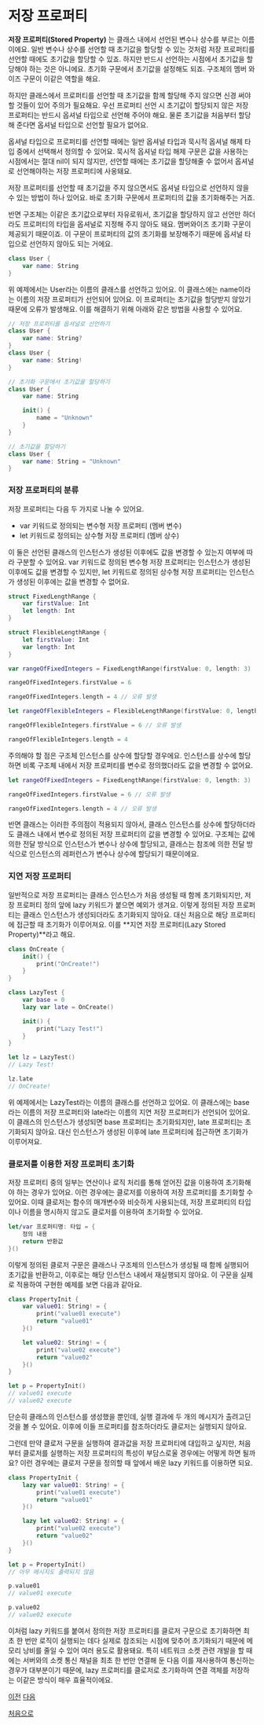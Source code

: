 # 저장 프로퍼티

**저장 프로퍼티(Stored Property)** 는 클래스 내에서 선언된 변수나 상수를 부르는 이름이에요. 일반 변수나 상수를 선언할 때 초기값을 할당할 수 있는 것처럼 저장 프로퍼티를 선언할 때에도 초기값을 할당할 수 있죠. 하지만 반드시 선언하는 시점에서 초기값을 할당해야 하는 것은 아니에요. 초기화 구문에서 초기값을 설정해도 되죠. 구조체의 멤버 와이즈 구문이 이같은 역할을 해요.

하지만 클래스에서 프로퍼티를 선언할 때 초기값을 함께 할당해 주지 않으면 신경 써야 할 것들이 있어 주의가 필요해요. 우선 프로퍼티 선언 시 초기값이 할당되지 않은 저장 프로퍼티는 반드시 옵셔널 타입으로 선언해 주어야 해요. 물론 초기값을 처음부터 할당해 준다면 옵셔널 타입으로 선언할 필요가 없어요.

옵셔널 타입으로 프로퍼티를 선언할 때에는 일반 옵셔널 타입과 묵시적 옵셔널 해제 타입 중에서 선택해서 정의할 수 있어요. 묵시적 옵셔널 타입 해제 구문은 값을 사용하는 시점에서는 절대 nil이 되지 않지만, 선언할 때에는 초기값을 할당해줄 수 없어서 옵셔널로 선언해야하는 저장 프로퍼티에 사옹돼요.

저장 프로퍼티를 선언할 때 초기값을 주지 않으면서도 옵셔널 타입으로 선언하지 않을 수 있는 방법이 하나 있어요. 바로 초기화 구문에서 프로퍼티의 값을 초기화해주는 거죠.

반면 구조체는 이같은 초기값으로부터 자유로워서, 초기값을 할당하지 않고 선언만 하더라도 프로퍼티의 타입을 옵셔널로 지정해 주지 않아도 돼요. 멤버와이즈 초기화 구문이 제공되기 때문이죠. 이 구문이 프로퍼티의 값의 초기화를 보장해주기 때문에 옵셔널 타입으로 선언하지 않아도 되는 거에요.

```swift
class User {
    var name: String
}
```

위 예제에서는 User라는 이름의 클래스를 선언하고 있어요. 이 클래스에는 name이라는 이름의 저장 프로퍼티가 선언되어 있어요. 이 프로퍼티는 초기값을 할당받지 않았기 때문에 오류가 발생해요. 이를 해결하기 위해 아래와 같은 방법을 사용할 수 있어요.

```swift
// 저장 프로퍼티를 옵셔널로 선언하기
class User {
    var name: String?
}
class User {
    var name: String!
}

// 초기화 구문에서 초기값을 할당하기
class User {
    var name: String

    init() {
        name = "Unknown"
    }
}

// 초기값을 할당하기
class User {
    var name: String = "Unknown"
}
```

### 저장 프로퍼티의 분류

저장 프로퍼티는 다음 두 가지로 나눌 수 있어요.

- var 키워드로 정의되는 변수형 저장 프로퍼티 (멤버 변수)
- let 키워드로 정의되는 상수형 저장 프로퍼티 (멤버 상수)

이 둘은 선언된 클래스의 인스턴스가 생성된 이후에도 값을 변경할 수 있는지 여부에 따라 구분할 수 있어요. var 키워드로 정의된 변수형 저장 프로퍼티는 인스턴스가 생성된 이후에도 값을 변경할 수 있지만, let 키워드로 정의된 상수형 저장 프로퍼티는 인스턴스가 생성된 이후에는 값을 변경할 수 없어요.

```swift
struct FixedLengthRange {
    var firstValue: Int
    let length: Int
}

struct FlexibleLengthRange {
    let firstValue: Int
    var length: Int
}

var rangeOfFixedIntegers = FixedLengthRange(firstValue: 0, length: 3)

rangeOfFixedIntegers.firstValue = 6

rangeOfFixedIntegers.length = 4 // 오류 발생

let rangeOfFlexibleIntegers = FlexibleLengthRange(firstValue: 0, length: 3)

rangeOfFlexibleIntegers.firstValue = 6 // 오류 발생

rangeOfFlexibleIntegers.length = 4
```

주의해야 할 점은 구조체 인스턴스를 상수에 할당할 경우에요. 인스턴스를 상수에 할당하면 비록 구조체 내에서 저장 프로퍼티를 변수로 정의했더라도 값을 변경할 수 없어요.

```swift
let rangeOfFixedIntegers = FixedLengthRange(firstValue: 0, length: 3)

rangeOfFixedIntegers.firstValue = 6 // 오류 발생

rangeOfFixedIntegers.length = 4 // 오류 발생
```

반면 클래스는 이러한 주의점이 적용되지 않아서, 클래스 인스턴스를 상수에 할당하더라도 클래스 내에서 변수로 정의된 저장 프로퍼티의 값을 변경할 수 있어요. 구조체는 값에 의한 전달 방식으로 인스턴스가 변수나 상수에 할당되고, 클래스는 참조에 의한 전달 방식으로 인스턴스의 레퍼런스가 변수나 상수에 할당되기 때문이에요.

### 지연 저장 프로퍼티

일반적으로 저장 프로퍼티는 클래스 인스턴스가 처음 생성될 때 함께 초기화되지만, 저장 프로퍼티 정의 앞에 lazy 키워드가 붙으면 예외가 생겨요. 이렇게 정의된 저장 프로퍼티는 클래스 인스턴스가 생성되더라도 초기화되지 않아요. 대신 처음으로 해당 프로퍼티에 접근할 때 초기화가 이루어져요. 이를 **지연 저장 프로퍼티(Lazy Stored Property)**라고 해요.

```swift
class OnCreate {
    init() {
        print("OnCreate!")
    }
}

class LazyTest {
    var base = 0
    lazy var late = OnCreate()

    init() {
        print("Lazy Test!")
    }
}

let lz = LazyTest()
// Lazy Test!

lz.late
// OnCreate!
```

위 예제에서는 LazyTest라는 이름의 클래스를 선언하고 있어요. 이 클래스에는 base라는 이름의 저장 프로퍼티와 late라는 이름의 지연 저장 프로퍼티가 선언되어 있어요. 이 클래스의 인스턴스가 생성되면 base 프로퍼티는 초기화되지만, late 프로퍼티는 초기화되지 않아요. 대신 인스턴스가 생성된 이후에 late 프로퍼티에 접근하면 초기화가 이루어져요.

### 클로저를 이용한 저장 프로퍼티 초기화

저장 프로퍼티 중의 일부는 연산이나 로직 처리를 통해 얻어진 값을 이용하여 초기화해야 하는 경우가 있어요. 이런 경우에는 클로저를 이용하여 저장 프로퍼티를 초기화할 수 있어요. 이때 클로저는 함수의 매개변수와 비슷하게 사용되는데, 저장 프로퍼티의 타입이나 이름을 명시하지 않고도 클로저를 이용하여 초기화할 수 있어요.

```swift
let/var 프로퍼티명: 타입 = {
    정의 내용
    return 반환값
}()
```

이렇게 정의된 클로저 구문은 클래스나 구조체의 인스턴스가 생성될 때 함께 실행되어 초기값을 반환하고, 이후로는 해당 인스턴스 내에서 재실행되지 않아요. 이 구문을 실제로 적용하여 구현한 예제를 보면 다음과 같아요.

```swift
class PropertyInit {
    var value01: String! = {
        print("value01 execute")
        return "value01"
    }()

    let value02: String! = {
        print("value02 execute")
        return "value02"
    }()
}

let p = PropertyInit()
// value01 execute
// value02 execute
```

단순히 클래스의 인스턴스를 생성했을 뿐인데, 실행 결과에 두 개의 메시지가 출려고딘 것을 볼 수 있어요. 이후에 이들 프로퍼티를 참조하더라도 클로저는 실행되지 않아요.

그런데 만약 클로저 구문을 실행하여 결과값을 저장 프로퍼티에 대입하고 싶지만, 처음부터 클로저를 실행하는 저장 프로퍼티의 특성이 부담스로울 경우에는 어떻게 하면 될까요? 이런 경우에는 클로저 구문을 정의할 때 앞에서 배운 lazy 키워드를 이용하면 되요.

```swift
class PropertyInit {
    lazy var value01: String! = {
        print("value01 execute")
        return "value01"
    }()

    lazy let value02: String! = {
        print("value02 execute")
        return "value02"
    }()
}

let p = PropertyInit()
// 아무 메시지도 출력되지 않음

p.value01
// value01 execute

p.value02
// value02 execute
```

이처럼 lazy 키워드를 붙여서 정의한 저장 프로퍼티를 클로저 구문으로 초기화하면 최초 한 번만 로직이 실행되는 데다 실제로 참조되는 시점에 맞추어 초기화되기 때문에 메모리 낭비를 줄일 수 있어 여러 용도로 활용돼요. 특히 네트워크 소켓 관련 개발을 할 때에는 서버와의 소켓 통신 채널을 최초 한 번만 연결해 둔 다음 이를 재사용하여 통신하는 경우가 대부분이기 때문에, lazy 프로퍼티를 클로저로 초기화하여 연결 객체를 저장하는 이같은 방식이 매우 효율적이에요.

[이전](https://github.com/MojitoBar/iOS-DeepDive/blob/main/%EA%BC%BC%EA%BC%BC%ED%95%9C_%EC%9E%AC%EC%9D%80%EC%94%A8%EC%9D%98_Swift_%EB%AC%B8%EB%B2%95%ED%8E%B8/8.2.md)
[다음](https://github.com/MojitoBar/iOS-DeepDive/blob/main/%EA%BC%BC%EA%BC%BC%ED%95%9C_%EC%9E%AC%EC%9D%80%EC%94%A8%EC%9D%98_Swift_%EB%AC%B8%EB%B2%95%ED%8E%B8/8.2.2.md)

[처음으로](https://github.com/MojitoBar/iOS-DeepDive/blob/main/%EA%BC%BC%EA%BC%BC%ED%95%9C_%EC%9E%AC%EC%9D%80%EC%94%A8%EC%9D%98_Swift_%EB%AC%B8%EB%B2%95%ED%8E%B8/README.md)
